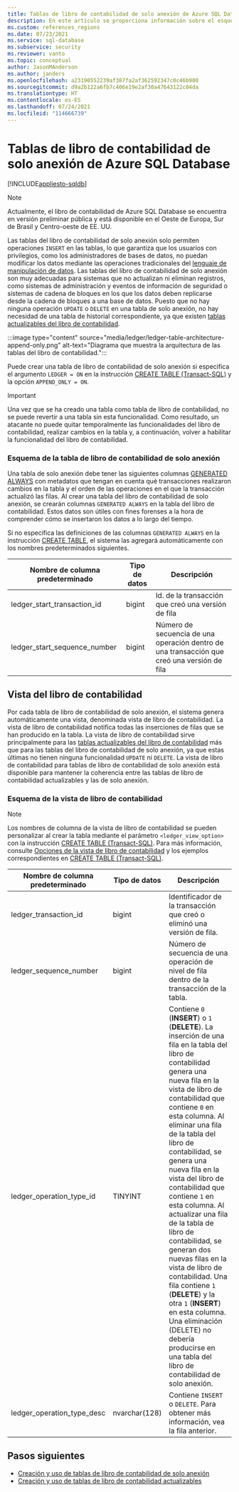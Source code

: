 ```yaml
---
title: Tablas de libro de contabilidad de solo anexión de Azure SQL Database
description: En este artículo se proporciona información sobre el esquema y las vistas de tabla del libro de contabilidad de solo anexión de Azure SQL Database.
ms.custom: references_regions
ms.date: 07/23/2021
ms.service: sql-database
ms.subservice: security
ms.reviewer: vanto
ms.topic: conceptual
author: JasonMAnderson
ms.author: janders
ms.openlocfilehash: a23190552239af387fa2af362592347c0c46b900
ms.sourcegitcommit: d9a2b122a6fb7c406e19e2af30a47643122c04da
ms.translationtype: HT
ms.contentlocale: es-ES
ms.lasthandoff: 07/24/2021
ms.locfileid: "114666739"
---
```

# <a name="azure-sql-database-append-only-ledger-tables"></a>Tablas de libro de contabilidad de solo anexión de Azure SQL Database

[!INCLUDE[appliesto-sqldb](../includes/appliesto-sqldb.md)]

> [!NOTE]
> Actualmente, el libro de contabilidad de Azure SQL Database se encuentra en versión preliminar pública y está disponible en el Oeste de Europa, Sur de Brasil y Centro-oeste de EE. UU.

Las tablas del libro de contabilidad de solo anexión solo permiten operaciones `INSERT` en las tablas, lo que garantiza que los usuarios con privilegios, como los administradores de bases de datos, no puedan modificar los datos mediante las operaciones tradicionales del [lenguaje de manipulación de datos](/sql/t-sql/queries/queries). Las tablas del libro de contabilidad de solo anexión son muy adecuadas para sistemas que no actualizan ni eliminan registros, como sistemas de administración y eventos de información de seguridad o sistemas de cadena de bloques en los que los datos deben replicarse desde la cadena de bloques a una base de datos. Puesto que no hay ninguna operación `UPDATE` o `DELETE` en una tabla de solo anexión, no hay necesidad de una tabla de historial correspondiente, ya que existen [tablas actualizables del libro de contabilidad](ledger-updatable-ledger-tables.md).

:::image type="content" source="media/ledger/ledger-table-architecture-append-only.png" alt-text="Diagrama que muestra la arquitectura de las tablas del libro de contabilidad.":::

Puede crear una tabla de libro de contabilidad de solo anexión si especifica el argumento `LEDGER = ON` en la instrucción [CREATE TABLE (Transact-SQL)](/sql/t-sql/statements/create-table-transact-sql) y la opción `APPEND_ONLY = ON`.

> [!IMPORTANT]
> Una vez que se ha creado una tabla como tabla de libro de contabilidad, no se puede revertir a una tabla sin esta funcionalidad. Como resultado, un atacante no puede quitar temporalmente las funcionalidades del libro de contabilidad, realizar cambios en la tabla y, a continuación, volver a habilitar la funcionalidad del libro de contabilidad.

### <a name="append-only-ledger-table-schema"></a>Esquema de la tabla de libro de contabilidad de solo anexión

Una tabla de solo anexión debe tener las siguientes columnas [GENERATED ALWAYS](/sql/t-sql/statements/create-table-transact-sql#generate-always-columns) con metadatos que tengan en cuenta qué transacciones realizaron cambios en la tabla y el orden de las operaciones en el que la transacción actualizó las filas. Al crear una tabla del libro de contabilidad de solo anexión, se crearán columnas `GENERATED ALWAYS` en la tabla del libro de contabilidad. Estos datos son útiles con fines forenses a la hora de comprender cómo se insertaron los datos a lo largo del tiempo.

Si no especifica las definiciones de las columnas `GENERATED ALWAYS` en la instrucción [CREATE TABLE](/sql/t-sql/statements/create-table-transact-sql), el sistema las agregará automáticamente con los nombres predeterminados siguientes.

| Nombre de columna predeterminado | Tipo de datos | Descripción |
|--|--|--|
| ledger_start_transaction_id | bigint | Id. de la transacción que creó una versión de fila |
| ledger_start_sequence_number | bigint | Número de secuencia de una operación dentro de una transacción que creó una versión de fila |

## <a name="ledger-view"></a>Vista del libro de contabilidad

Por cada tabla de libro de contabilidad de solo anexión, el sistema genera automáticamente una vista, denominada vista de libro de contabilidad. La vista de libro de contabilidad notifica todas las inserciones de filas que se han producido en la tabla. La vista de libro de contabilidad sirve principalmente para las [tablas actualizables del libro de contabilidad](ledger-updatable-ledger-tables.md) más que para las tablas del libro de contabilidad de solo anexión, ya que estas últimas no tienen ninguna funcionalidad `UPDATE` ni `DELETE`. La vista de libro de contabilidad para tablas de libro de contabilidad de solo anexión está disponible para mantener la coherencia entre las tablas de libro de contabilidad actualizables y las de solo anexión.

### <a name="ledger-view-schema"></a>Esquema de la vista de libro de contabilidad

> [!NOTE]
> Los nombres de columna de la vista de libro de contabilidad se pueden personalizar al crear la tabla mediante el parámetro `<ledger_view_option>` con la instrucción [CREATE TABLE (Transact-SQL)](/sql/t-sql/statements/create-table-transact-sql?view=azuresqldb-current&preserve-view=true). Para más información, consulte [Opciones de la vista de libro de contabilidad](/sql/t-sql/statements/create-table-transact-sql?view=azuresqldb-current&preserve-view=true#ledger-view-options) y los ejemplos correspondientes en [CREATE TABLE (Transact-SQL)](/sql/t-sql/statements/create-table-transact-sql?view=azuresqldb-current&preserve-view=true).

| Nombre de columna predeterminado | Tipo de datos | Descripción |
| --- | --- | --- |
| ledger_transaction_id | bigint | Identificador de la transacción que creó o eliminó una versión de fila. |
| ledger_sequence_number | bigint | Número de secuencia de una operación de nivel de fila dentro de la transacción de la tabla. |
| ledger_operation_type_id | TINYINT | Contiene `0` (**INSERT**) o `1` (**DELETE**). La inserción de una fila en la tabla del libro de contabilidad genera una nueva fila en la vista de libro de contabilidad que contiene `0` en esta columna. Al eliminar una fila de la tabla del libro de contabilidad, se genera una nueva fila en la vista del libro de contabilidad que contiene `1` en esta columna. Al actualizar una fila de la tabla de libro de contabilidad, se generan dos nuevas filas en la vista de libro de contabilidad. Una fila contiene `1` (**DELETE**) y la otra `1` (**INSERT**) en esta columna. Una eliminación (DELETE) no debería producirse en una tabla del libro de contabilidad de solo anexión. |
| ledger_operation_type_desc | nvarchar(128) | Contiene `INSERT` o `DELETE`. Para obtener más información, vea la fila anterior. |

## <a name="next-steps"></a>Pasos siguientes

- [Creación y uso de tablas de libro de contabilidad de solo anexión](ledger-how-to-append-only-ledger-tables.md)
- [Creación y uso de tablas de libro de contabilidad actualizables](ledger-how-to-updatable-ledger-tables.md)
